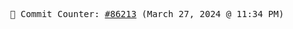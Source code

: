 <p align="center">
    <samp>
        📮 Commit Counter: <a href="https://github.com/Javascript-void0/Javascript-void0/commits/main">#86213</a> (March 27, 2024 @ 11:34 PM)
    </samp>
</p>